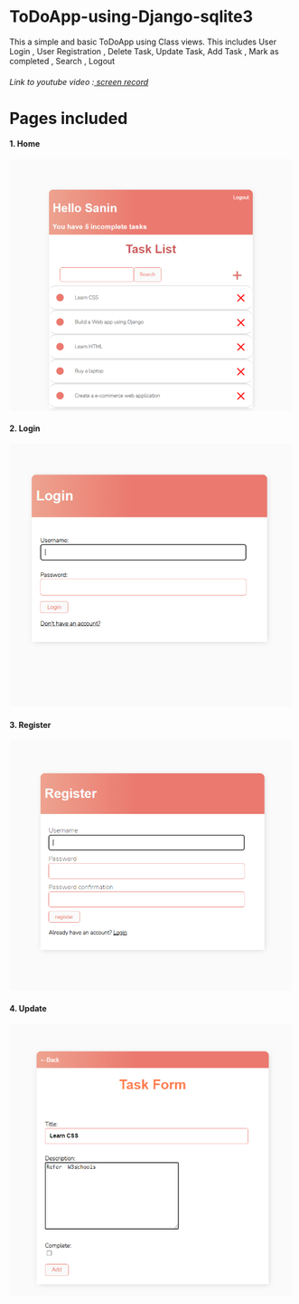 # ToDoApp-using-Django-sqlite3
This a simple and basic ToDoApp using Class views.
This includes User Login , User Registration , Delete Task, Update Task, Add Task , Mark as completed , Search , Logout 
<h6>Link to youtube video :<a href="https://youtu.be/MXLBHePDLoY">  screen record</a></h6>

<h1>Pages included</h1>

<h4>1. Home</h4>
<img src="screenshots/home.PNG" style="width:500px">
<h4>2. Login</h4>
<img src="screenshots/login.PNG" style="width:500px">
<h4>3. Register</h4>
<img src="screenshots/registration.PNG" style="width:500px">
<h4>4. Update</h4>
<img src="screenshots/update.PNG" style="width:500px">

